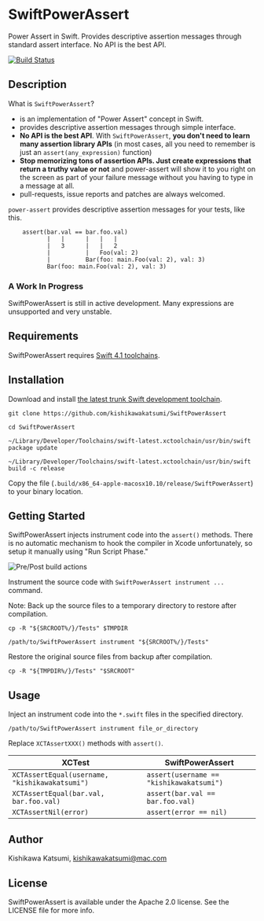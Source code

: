 # SwiftPowerAssert

Power Assert in Swift. Provides descriptive assertion messages through standard assert interface. No API is the best API.

[![Build Status](https://www.bitrise.io/app/05d5545de36d77a7/status.svg?token=2KUMgdXPKlzEiMPBRZzugg&branch=master)](https://www.bitrise.io/app/05d5545de36d77a7)

Description
---------------------------------------

What is `SwiftPowerAssert`?

 * is an implementation of "Power Assert" concept in Swift.
 * provides descriptive assertion messages through simple interface.
 * __No API is the best API__. With `SwiftPowerAssert`, __you don't need to learn many assertion library APIs__ (in most cases, all you need to remember is just an `assert(any_expression)` function)
 * __Stop memorizing tons of assertion APIs. Just create expressions that return a truthy value or not__ and power-assert will show it to you right on the screen as part of your failure message without you having to type in a message at all.
 * pull-requests, issue reports and patches are always welcomed.


`power-assert` provides descriptive assertion messages for your tests, like this.

        assert(bar.val == bar.foo.val)
               |   |      |   |   |
               |   3      |   |   2
               |          |   Foo(val: 2)
               |          Bar(foo: main.Foo(val: 2), val: 3)
               Bar(foo: main.Foo(val: 2), val: 3)

### A Work In Progress
SwiftPowerAssert is still in active development. Many expressions are unsupported and very unstable.

Requirements
---------------------------------------
SwiftPowerAssert requires [Swift 4.1 toolchains](https://swift.org/download/#snapshots).

Installation
---------------------------------------
Download and install [the latest trunk Swift development toolchain](https://swift.org/download/#snapshots).

```shell
git clone https://github.com/kishikawakatsumi/SwiftPowerAssert
```

```shell
cd SwiftPowerAssert
```

```shell
~/Library/Developer/Toolchains/swift-latest.xctoolchain/usr/bin/swift package update
```

```shell
~/Library/Developer/Toolchains/swift-latest.xctoolchain/usr/bin/swift build -c release
```

Copy the file (`.build/x86_64-apple-macosx10.10/release/SwiftPowerAssert`) to your binary location.

Getting Started
---------------------------------------

SwiftPowerAssert injects instrument code into the `assert()` methods. There is no automatic mechanism to hook the compiler in Xcode unfortunately, so setup it manually using "Run Script Phase."

<img src='https://user-images.githubusercontent.com/40610/33810940-3b62ae9c-de4f-11e7-9c0d-43fa9d705fcc.png' alt='Pre/Post build actions'>

Instrument the source code with `SwiftPowerAssert instrument ...` command.

Note: Back up the source files to a temporary directory to restore after compilation.

```shell
cp -R "${SRCROOT%/}/Tests" $TMPDIR

/path/to/SwiftPowerAssert instrument "${SRCROOT%/}/Tests"
```

Restore the original source files from backup after compilation.

```shell
cp -R "${TMPDIR%/}/Tests" "$SRCROOT"
```

Usage
---------------------------------------
Inject an instrument code into the `*.swift` files in the specified directory.

```shell
/path/to/SwiftPowerAssert instrument file_or_directory
```

Replace `XCTAssertXXX()` methods with `assert()`.

| XCTest        | SwiftPowerAssert|
| ------------- |-------------|
| `XCTAssertEqual(username, "kishikawakatsumi")` |`assert(username == "kishikawakatsumi")` |
| `XCTAssertEqual(bar.val, bar.foo.val)`         |`assert(bar.val == bar.foo.val)`         |
| `XCTAssertNil(error)`                          |`assert(error == nil)`                   |

Author
---------------------------------------
Kishikawa Katsumi, kishikawakatsumi@mac.com

License
---------------------------------------
SwiftPowerAssert is available under the Apache 2.0 license. See the LICENSE file for more info.
